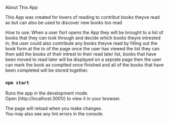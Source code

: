 About This App

This App was created for lovers of reading to contribut books theyve read as but can also be used to discover new books too read

How to use:
When a user fisrt opens the App they will be brought to a list of books that they can look through and decide which 
books theyre intrested in, the user could also contribute any books theyve read by filling out the book form at the to of the page
 once the user has viewed the list they can then add the books of their intrest to their read later list, books that have been moved 
 to read later will be displayed on a seprate page then the user can mark the book as complted once finished and all of the books that have been completed will be 
 stored together.



### `npm start`

Runs the app in the development mode.\
Open (http://localhost:3001/) to view it in your browser.

The page will reload when you make changes.\
You may also see any lint errors in the console.
